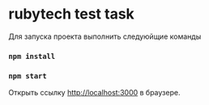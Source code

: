 # rubytech test task

Для запуска проекта выполнить следуюйщие команды

### `npm install`
### `npm start`

Открыть ссылку [http://localhost:3000](http://localhost:3000) в браузере.

